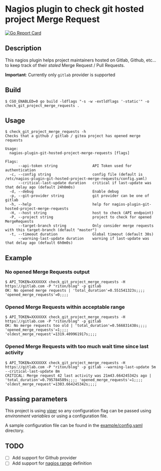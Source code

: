 # Nagios plugin to check git hosted project Merge Request

[![Go Report Card](https://goreportcard.com/badge/github.com/riton/nagios-plugin-git-hosted-project-merge-requests)](https://goreportcard.com/report/github.com/riton/nagios-plugin-git-hosted-project-merge-requests)

## Description

This nagios plugin helps project maintainers hosted on Gitlab, Github, etc... to keep track of their _staled_ Merge Request / Pull Requests.

**Important**: Currently only `gitlab` provider is supported

## Build

```
$ CGO_ENABLED=0 go build -ldflags "-s -w -extldflags '-static'" -o check_git_project_merge_requests .
```

## Usage

```
$ check_git_project_merge_requests -h
Checks that a github / gitlab / gitea project has opened merge requests

Usage:
  nagios-plugin-git-hosted-project-merge-requests [flags]

Flags:
      --api-token string                API Token used for authentication
  -c, --config string                   config file (default is /etc/nagios-plugin-git-hosted-project-merge-requests/config.yaml)
      --critical-last-update duration   critical if last-update was that delay ago (default 24h0m0s)
  -d, --debug                           Enable debug
  -p, --git-provider string             git provider can be one of gitlab
  -h, --help                            help for nagios-plugin-git-hosted-project-merge-requests
  -H, --host string                     host to check (API endpoint)
  -P, --project string                  project to check for opened MergeRequests
      --target-branch string            Only consider merge requests with this target-branch (default "master")
  -t, --timeout duration                Global timeout (default 30s)
      --warning-last-update duration    warning if last-update was that delay ago (default 6h0m0s)
```

## Example

### No opened Merge Requests output

```
$ API_TOKEN=XXXXXXX check_git_project_merge_requests -H https://gitlab.com -P "riton/blog" -p gitlab
OK: No opened merge requests | 'total_duration'=0.551541323s;;;; 'opened_merge_requests'=0;;;;
```

### Opened Merge Requests within acceptable range

```
$ API_TOKEN=XXXXXXX check_git_project_merge_requests -H https://gitlab.com -P "riton/blog" -p gitlab
OK: No merge requests too old | 'total_duration'=0.566831438s;;;; 'opened_merge_requests'=1;;;; 'oldest_merge_request'=1319.409961917s;;;;
```

### Opened Merge Requests with too much wait time since last activity

```
$ API_TOKEN=XXXXXXX check_git_project_merge_requests -H https://gitlab.com -P "riton/blog" -p gitlab --warning-last-update 5m --critical-last-update 8m
CRITICAL: Merge request 42 last activity was 21m43.664245342s ago | 'total_duration'=0.795784589s;;;; 'opened_merge_requests'=1;;;; 'oldest_merge_request'=1303.664245342s;;;;
```

## Passing parameters

This project is using [viper](https://github.com/spf13/viper) so any configuration flag can be passed using _environment variables_ or using a configuration file.

A sample configuration file can be found in the [example/config.yaml](example/config.yaml) directory.

## TODO

- [ ] Add support for Github provider
- [ ] Add support for [nagios range](https://nagios-plugins.org/doc/guidelines.html#THRESHOLDFORMAT) definition
